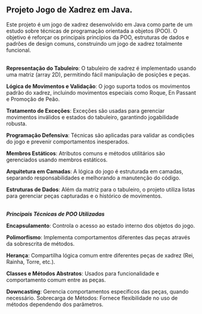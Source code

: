 ## Projeto Jogo de Xadrez em Java.
Este projeto é um jogo de xadrez desenvolvido em Java como parte de um estudo sobre técnicas de programação orientada a objetos (POO). O objetivo é reforçar os principais princípios da POO, estruturas de dados e padrões de design comuns, construindo um jogo de xadrez totalmente funcional.<br/>
<br/>


**Representação do Tabuleiro**: O tabuleiro de xadrez é implementado usando uma matriz (array 2D), permitindo fácil manipulação de posições e peças.<br/>

**Lógica de Movimentos e Validação**: O jogo suporta todos os movimentos padrão do xadrez, incluindo movimentos especiais como Roque, En Passant e Promoção de Peão.<br/>

**Tratamento de Exceções**: Exceções são usadas para gerenciar movimentos inválidos e estados do tabuleiro, garantindo jogabilidade robusta.<br/>

**Programação Defensiva**: Técnicas são aplicadas para validar as condições do jogo e prevenir comportamentos inesperados.<br/>

**Membros Estáticos**: Atributos comuns e métodos utilitários são gerenciados usando membros estáticos.<br/>

**Arquitetura em Camadas**: A lógica do jogo é estruturada em camadas, separando responsabilidades e melhorando a manutenção do código.<br/>

**Estruturas de Dados**: Além da matriz para o tabuleiro, o projeto utiliza listas para gerenciar peças capturadas e o histórico de movimentos.<br/>
<br/>



**_Principais Técnicas de POO Utilizadas_**
<br/>

**Encapsulamento**: Controla o acesso ao estado interno dos objetos do jogo.<br/>

**Polimorfismo**: Implementa comportamentos diferentes das peças através da sobrescrita de métodos.<br/>

**Herança**: Compartilha lógica comum entre diferentes peças de xadrez (Rei, Rainha, Torre, etc.).<br/>

**Classes e Métodos Abstratos**: Usados para funcionalidade e comportamento comum entre as peças.<br/>

**Downcasting**: Gerencia comportamentos específicos das peças, quando necessário.
Sobrecarga de Métodos: Fornece flexibilidade no uso de métodos dependendo dos parâmetros.
